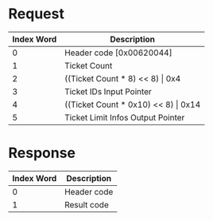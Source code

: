 # Request

| Index Word | Description                             |
|------------|-----------------------------------------|
| 0          | Header code \[0x00620044\]              |
| 1          | Ticket Count                            |
| 2          | ((Ticket Count \* 8) \<\< 8) \| 0x4     |
| 3          | Ticket IDs Input Pointer                |
| 4          | ((Ticket Count \* 0x10) \<\< 8) \| 0x14 |
| 5          | Ticket Limit Infos Output Pointer       |

# Response

| Index Word | Description |
|------------|-------------|
| 0          | Header code |
| 1          | Result code |